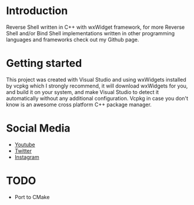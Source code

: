 # Introduction
Reverse Shell written in C++ with wxWidget framework, for more Reverse Shell and/or Bind Shell implementations
written in other programming languages and frameworks check out my Github page.

# Getting started
This project was created with Visual Studio and using wxWidgets installed by vcpkg which I strongly
recommend, it will download wxWidgets for you, and build it on your system, and make Visual Studio to
detect it automatically without any additional configuration.
Vcpkg in case you don't know is an awesome cross platform C++ package manager.

# Social Media
- [Youtube](https://youtube.com/Melardev)
- [Twitter](https://twitter.com/@melardev)
- [Instagram](https://instagram.com/melar_dev)

# TODO
- Port to CMake